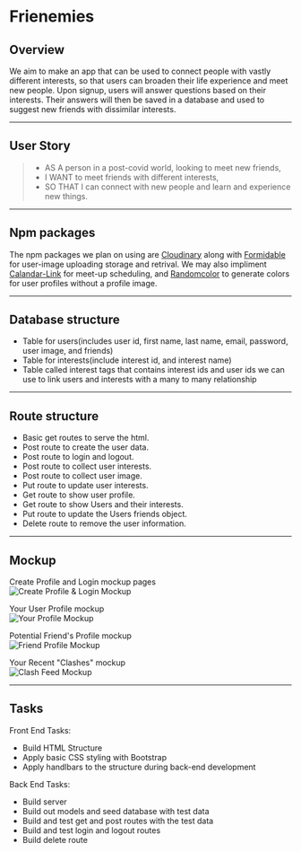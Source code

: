 # Frienemies


## Overview
 We aim to make an app that can be used to connect people with vastly different interests, so that users can broaden their life experience and meet new people. Upon signup, users will answer questions based on their interests. Their answers will then be saved in a database and used to suggest new friends with dissimilar interests. 
<hr>

## User Story
> * AS A person in a post-covid world, looking to meet new friends,
> * I WANT to meet friends with different interests,
> * SO THAT I can connect with new people and learn and experience new things.
<hr>

## Npm packages
The npm packages we plan on using are [Cloudinary](https://www.npmjs.com/package/cloudinary) along with [Formidable](https://www.npmjs.com/package/formidable) for user-image uploading storage and retrival. 
We may also impliment [Calandar-Link](https://www.npmjs.com/package/calendar-link) for meet-up scheduling, and [Randomcolor](https://www.npmjs.com/package/randomcolor) to generate colors for user profiles without a profile image.
<hr>

## Database structure
* Table for users(includes user id, first name, last name, email, password, user image, and friends)
* Table for interests(include interest id, and interest name)
* Table called interest tags that contains interest ids and user ids we can use to link users and interests with a many to many relationship
<hr>

## Route structure
* Basic get routes to serve the html.
* Post route to create the user data.
* Post route to login and logout.
* Post route to collect user interests.
* Post route to collect user image.
* Put route to update user interests.
* Get route to show user profile.
* Get route to show Users and their interests.
* Put route to update the Users friends object.
* Delete route to remove the user information.
<hr>

## Mockup
Create Profile and Login mockup pages <br>
![Create Profile & Login Mockup](./assets/LoginCreateMockup.png)
<br>

Your User Profile mockup <br>
![Your Profile Mockup](./assets/ProfileMockup.png)
<br>

Potential Friend's Profile mockup <br>
![Friend Profile Mockup](./assets/FriendProfileMockup.png)
<br>

Your Recent "Clashes" mockup <br>
![Clash Feed Mockup](./assets/ClashFeedMockup.png)
<hr>

## Tasks
Front End Tasks:
* Build HTML Structure
* Apply basic CSS styling with Bootstrap
* Apply handlbars to the structure during back-end development

Back End Tasks:
* Build server
* Build out models and seed database with test data
* Build and test get and post routes with the test data
* Build and test login and logout routes
* Build delete route